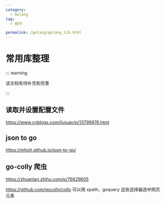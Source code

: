 ```yaml
---
category:
  - Golang
tag:
  - 技巧

permalink: /golang/golang_lib.html
---
```


# 常用库整理

::: warning

该文档有待补充和完善

:::

## 读取并设置配置文件

https://www.cnblogs.com/jiujuan/p/13799976.html

## json to go

https://mholt.github.io/json-to-go/

## go-colly 爬虫

https://zhuanlan.zhihu.com/p/76629605

https://github.com/gocolly/colly
可以用 xpath，goquery 这些选择器选中网页元素
